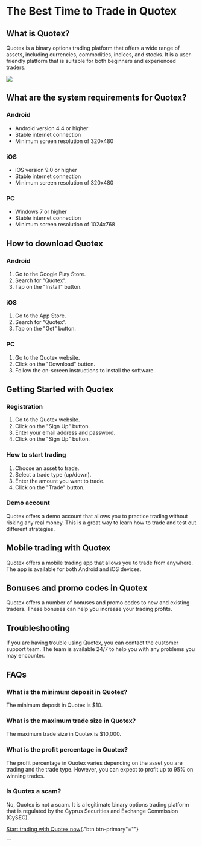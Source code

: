 # The Best Time to Trade in Quotex

## What is Quotex?

Quotex is a binary options trading platform that offers a wide range of
assets, including currencies, commodities, indices, and stocks. It is a
user-friendly platform that is suitable for both beginners and
experienced traders.

[![](https://static.quotex.io/files/4_en/300_250.jpg)](https://traff.sbs/brokerqxlid)

## What are the system requirements for Quotex?

### Android

-   Android version 4.4 or higher
-   Stable internet connection
-   Minimum screen resolution of 320x480

### iOS

-   iOS version 9.0 or higher
-   Stable internet connection
-   Minimum screen resolution of 320x480

### PC

-   Windows 7 or higher
-   Stable internet connection
-   Minimum screen resolution of 1024x768

## How to download Quotex

### Android

1.  Go to the Google Play Store.
2.  Search for "Quotex".
3.  Tap on the "Install" button.

### iOS

1.  Go to the App Store.
2.  Search for "Quotex".
3.  Tap on the "Get" button.

### PC

1.  Go to the Quotex website.
2.  Click on the "Download" button.
3.  Follow the on-screen instructions to install the software.

## Getting Started with Quotex

### Registration

1.  Go to the Quotex website.
2.  Click on the "Sign Up" button.
3.  Enter your email address and password.
4.  Click on the "Sign Up" button.

### How to start trading

1.  Choose an asset to trade.
2.  Select a trade type (up/down).
3.  Enter the amount you want to trade.
4.  Click on the "Trade" button.

### Demo account

Quotex offers a demo account that allows you to practice trading without
risking any real money. This is a great way to learn how to trade and
test out different strategies.

## Mobile trading with Quotex

Quotex offers a mobile trading app that allows you to trade from
anywhere. The app is available for both Android and iOS devices.

## Bonuses and promo codes in Quotex

Quotex offers a number of bonuses and promo codes to new and existing
traders. These bonuses can help you increase your trading profits.

## Troubleshooting

If you are having trouble using Quotex, you can contact the customer
support team. The team is available 24/7 to help you with any problems
you may encounter.

## FAQs

### What is the minimum deposit in Quotex?

The minimum deposit in Quotex is \$10.

### What is the maximum trade size in Quotex?

The maximum trade size in Quotex is \$10,000.

### What is the profit percentage in Quotex?

The profit percentage in Quotex varies depending on the asset you are
trading and the trade type. However, you can expect to profit up to 95%
on winning trades.

### Is Quotex a scam?

No, Quotex is not a scam. It is a legitimate binary options trading
platform that is regulated by the Cyprus Securities and Exchange
Commission (CySEC).

[Start trading with Quotex
now](\%22https://traff.sbs/brokerqxlid\%22){."btn btn-primary"=""}

\`\`\`

